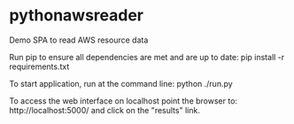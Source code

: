 # pythonawsreader
Demo SPA to read AWS resource data

Run pip to ensure all dependencies are met and are up to date:
pip install -r requirements.txt

To start application, run at the command line:
python ./run.py

To access the web interface on localhost point the browser to:
http://localhost:5000/
and click on the "results" link.

